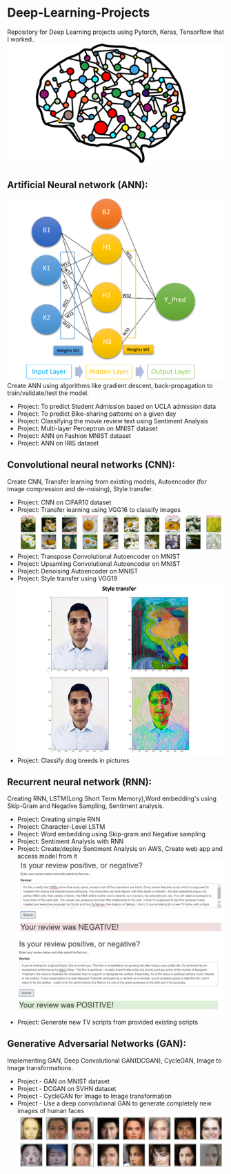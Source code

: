 # Deep-Learning-Projects

Repository for Deep Learning projects using Pytorch, Keras, Tensorflow that I worked..
![](1mg/nn.png)
  ## Artificial Neural network (ANN):
  ![](1mg/Simple_nn.png)
  Create ANN using algorithms like gradient descent, back-propagation to train/validate/test the model.
  - Project: To predict Student Admission based on UCLA admission data
  - Project: To predict Bike-sharing patterns on a given day
  - Project: Classifying the movie review text using Sentiment Analysis
  - Project: Multi-layer Perceptron on MNIST dataset
  - Project: ANN on Fashion MNIST dataset
  - Project: ANN on IRIS dataset
  ## Convolutional neural networks (CNN):
  Create CNN, Transfer learning from existing models, Autoencoder (for image compression and de-noising), Style transfer.
  - Project: CNN on CIFAR10 dataset
  - Project: Transfer learning using VGG16 to classify images
    ![](1mg/transfer_learning.JPG)
  - Project: Transpose Convolutional Autoencoder on MNIST
  - Project: Upsamling Convolutional Autoencoder on MNIST
  - Project: Denoising Autoencoder on MNIST
  - Project: Style transfer using VGG19
      ![](1mg/style_transfer.JPG)
  - Project: Classify dog breeds in pictures
  ## Recurrent neural network (RNN):
  Creating RNN, LSTM(Long Short Term Memory),Word embedding's using Skip-Gram and Negative Sampling, Sentiment analysis.
  - Project: Creating simple RNN
  - Project: Character-Level LSTM
  - Project: Word embedding using Skip-gram and Negative sampling
  - Project: Sentiment Analysis with RNN
  - Project: Create/deploy Sentiment Analysis on AWS, Create web app and access model from it
    ![](1mg/Negative_review.JPG)
    ![](1mg/Positive_review.JPG)
  - Project: Generate new TV scripts from provided existing scripts
  ## Generative Adversarial Networks (GAN):
  Implementing GAN, Deep Convolutional GAN(DCGAN), CycleGAN, Image to Image transformations.
  - Project - GAN on MNIST dataset
  - Project - DCGAN on SVHN dataset
  - Project - CycleGAN for Image to Image transformation
  - Project - Use a deep convolutional GAN to generate completely new images of human faces
      ![](1mg/generating_faces.JPG)
